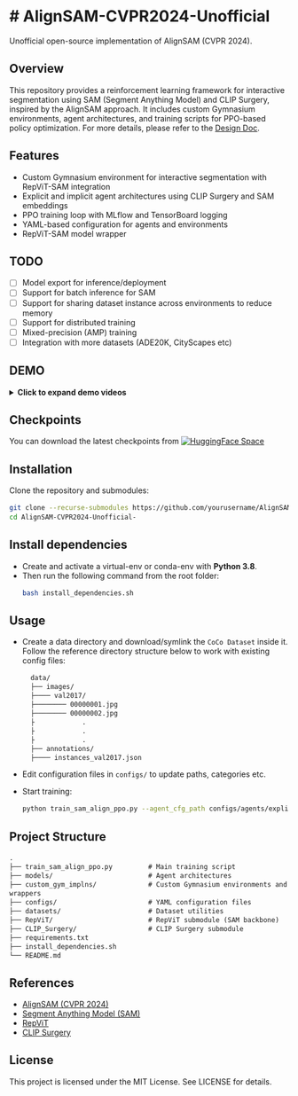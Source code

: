 # # AlignSAM-CVPR2024-Unofficial

Unofficial open-source implementation of AlignSAM (CVPR 2024).

## Overview

This repository provides a reinforcement learning framework for interactive segmentation using SAM (Segment Anything Model) and CLIP Surgery, inspired by the AlignSAM approach. It includes custom Gymnasium environments, agent architectures, and training scripts for PPO-based policy optimization. For more details, please refer to the [Design Doc](./DESIGN.md).

## Features

- Custom Gymnasium environment for interactive segmentation with RepViT-SAM integration
- Explicit and implicit agent architectures using CLIP Surgery and SAM embeddings
- PPO training loop with MLflow and TensorBoard logging
- YAML-based configuration for agents and environments
- RepViT-SAM model wrapper

## TODO

- [ ] Model export for inference/deployment
- [ ] Support for batch inference for SAM
- [ ] Support for sharing dataset instance across environments to reduce memory
- [ ] Support for distributed training
- [ ] Mixed-precision (AMP) training
- [ ] Integration with more datasets (ADE20K, CityScapes etc)

## DEMO
<details>
  <summary><b>Click to expand demo videos</b></summary>
  <br/>

  <b> PERSON </b>
  <p align="center">
    <img src="assets/videos/video-person.gif" />
  </p>
  <b> DOG </b>
  <p align="center">
    <img src="assets/videos/video-dog.gif" />
  </p>
  <b> BUS </b>
  <p align="center">
    <img src="assets/videos/video-bus.gif" />
  </p>
  <b> CAR </b>
  <p align="center">
    <img src="assets/videos/video-car.gif" />
  </p>

</details>

## Checkpoints
You can download the latest checkpoints from [![HuggingFace Space](https://img.shields.io/badge/🤗-HuggingFace%20Space-cyan.svg)](https://huggingface.co/shantanusingh10/AlignSAM-unofficial)

## Installation

Clone the repository and submodules:
```bash
git clone --recurse-submodules https://github.com/yourusername/AlignSAM-CVPR2024-Unofficial-.git
cd AlignSAM-CVPR2024-Unofficial-
```

## Install dependencies
- Create and activate a virtual-env or conda-env with **Python 3.8**. 
- Then run the following command from the root folder:
    ```bash
    bash install_dependencies.sh
    ```

## Usage
- Create a data directory and download/symlink the ```CoCo Dataset``` inside it. Follow the reference directory structure below to work with existing config files:

  ```
    data/
    ├── images/
    ├──── val2017/ 
    ├──────── 00000001.jpg
    ├──────── 00000002.jpg
    ├            .
    ├            .
    ├            .
    ├── annotations/
    ├──── instances_val2017.json
  ``` 

- Edit configuration files in ```configs/``` to update paths, categories etc.

- Start training:

    ```bash
    python train_sam_align_ppo.py --agent_cfg_path configs/agents/explicit_agent.yaml --env_cfg_path configs/envs/repvit_sam_coco.yaml
    ```

## Project Structure

```
.
├── train_sam_align_ppo.py         # Main training script
├── models/                        # Agent architectures
├── custom_gym_implns/             # Custom Gymnasium environments and wrappers
├── configs/                       # YAML configuration files
├── datasets/                      # Dataset utilities
├── RepViT/                        # RepViT submodule (SAM backbone)
├── CLIP_Surgery/                  # CLIP Surgery submodule
├── requirements.txt
├── install_dependencies.sh
└── README.md
```

## References
- [AlignSAM (CVPR 2024)](https://arxiv.org/abs/2406.00480)
- [Segment Anything Model (SAM)](https://segment-anything.com/)
- [RepViT](https://arxiv.org/abs/2307.09283)
- [CLIP Surgery](https://arxiv.org/abs/2304.05653)

## License
This project is licensed under the MIT License. See LICENSE for details.
